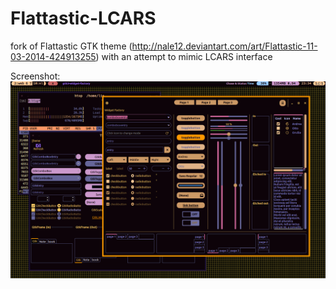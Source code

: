 Flattastic-LCARS
================

fork of Flattastic GTK theme (http://nale12.deviantart.com/art/Flattastic-11-03-2014-424913255) with an attempt to mimic LCARS interface

Screenshot: 
![](https://raw.githubusercontent.com/actionless/Flattastic-LCARS/master/screenshots/2014-12-31--1420065255_1440x900_scrot.png )
